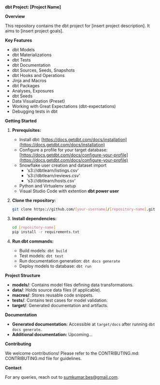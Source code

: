 **dbt Project: [Project Name]**

**Overview**

This repository contains the dbt project for [insert project description]. It aims to [insert project goals].

**Key Features**

- dbt Models
- dbt Materializations
- dbt Tests
- dbt Documentation
- dbt Sources, Seeds, Snapshots
- dbt Hooks and Operations
- Jinja and Macros
- dbt Packages
- Analyses, Exposures
- dbt Seeds
- Data Visualization (Preset)
- Working with Great Expectations (dbt-expectations)
- Debugging tests in dbt

**Getting Started**

1. **Prerequisites:**
   - Install dbt: [https://docs.getdbt.com/docs/installation](https://docs.getdbt.com/docs/installation)
   - Configure a profile for your target database: [https://docs.getdbt.com/docs/configure-your-profile](https://docs.getdbt.com/docs/configure-your-profile)
   - Snowflake user creation and dataset import
     - 's3://dbtlearn/listings.csv'
     - 's3://dbtlearn/reviews.csv'
     - 's3://dbtlearn/hosts.csv'
   - Python and Virtualenv setup
   - Visual Studio Code with extention **dbt power user**

2. **Clone the repository:**
   ```bash
   git clone https://github.com/[your-username]/[repository-name].git
   ```

3. **Install dependencies:**
   ```bash
   cd [repository-name]
   pip install -r requirements.txt
   ```

4. **Run dbt commands:**
   - Build models: `dbt build`
   - Test models: `dbt test`
   - Run documentation generation: `dbt docs generate`
   - Deploy models to database: `dbt run`

**Project Structure**

- **models/**: Contains model files defining data transformations.
- **data/**: Holds source data files (if applicable).
- **macros/**: Stores reusable code snippets.
- **tests/**: Contains test cases for model validation.
- **target/**: Generated documentation and artifacts.

**Documentation**

- **Generated documentation:** Accessible at `target/docs` after running `dbt docs generate`.
- **Additional documentation:** Upcoming...

**Contributing**

We welcome contributions! Please refer to the CONTRIBUTING.md: CONTRIBUTING.md file for guidelines.

**Contact**

For any queries, reach out to sumkumar.bes@gmail.com.
